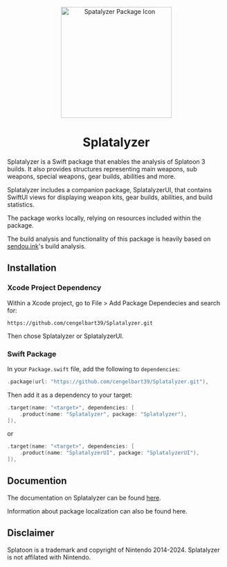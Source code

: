 <p align="center">
  <img height="256" alt="Spatalyzer Package Icon" src="https://github.com/cengelbart39/Splatalyzer/assets/67113079/f24f6976-aef9-4e23-8281-9913183f36e7">
  <h1 align="center">Splatalyzer</h1>
</p>

Splatalyzer is a Swift package that enables the analysis of Splatoon 3 builds. It also provides structures representing main weapons, sub weapons, special weapons, gear builds, abilities and more. 

Splatalyzer includes a companion package, SplatalyzerUI, that contains SwiftUI views for displaying weapon kits, gear builds, abilities, and build statistics.

The package works locally, relying on resources included within the package.

The build analysis and functionality of this package is heavily based on [sendou.ink](https://github.com/Sendouc/sendou.ink)'s build analysis.

## Installation

### Xcode Project Dependency

Within a Xcode project, go to File > Add Package Dependecies and search for:

```text
https://github.com/cengelbart39/Splatalyzer.git
```

Then chose Splatalyzer or SplatalyzerUI.

### Swift Package

In your `Package.swift` file, add the following to `dependencies`:

```swift
.package(url: "https://github.com/cengelbart39/Splatalyzer.git"),
```

Then add it as a dependency to your target:

```swift
.target(name: "<target>", dependencies: [
    .product(name: "Splatalyzer", package: "Splatalyzer"),
]),
```

or 

```swift
.target(name: "<target>", dependencies: [
    .product(name: "SplatalyzerUI", package: "SplatalyzerUI"),
]),
```

## Documention

The documentation on Splatalyzer can be found [here](https://cengelbart39.github.io/Splatalyzer/documentation/splatalyzer).

Information about package localization can also be found here.

## Disclaimer

Splatoon is a trademark and copyright of Nintendo 2014-2024. Splatalyzer is not affilated with Nintendo.
